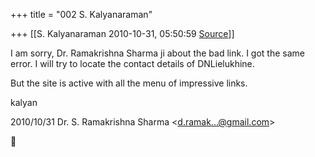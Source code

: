 +++
title = "002 S. Kalyanaraman"

+++
[[S. Kalyanaraman	2010-10-31, 05:50:59 [Source](https://groups.google.com/g/bvparishat/c/UpKdIDpM0v8)]]



I am sorry, Dr. Ramakrishna Sharma ji about the bad link. I got the same error. I will try to locate the contact details of DNLielukhine.

  

But the site is active with all the menu of impressive links.

  

kalyan  
  
  

2010/10/31 Dr. S. Ramakrishna Sharma \<[d.ramak...@gmail.com]()\>



